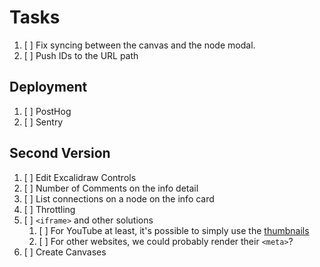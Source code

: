 # Tasks

1. [ ] Fix syncing between the canvas and the node modal.
2. [ ] Push IDs to the URL path

## Deployment

1. [ ] PostHog
1. [ ] Sentry

## Second Version

1. [ ] Edit Excalidraw Controls
1. [ ] Number of Comments on the info detail
1. [ ] List connections on a node on the info card
1. [ ] Throttling
1. [ ] `<iframe>` and other solutions
   1. [ ] For YouTube at least, it's possible to simply use the [thumbnails](https://stackoverflow.com/a/2068371/4756173)
   2. [ ] For other websites, we could probably render their `<meta>`?
1. [ ] Create Canvases
